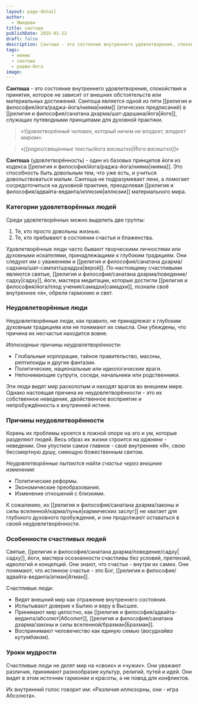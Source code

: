 ```yaml
---
layout: page-detail
author:
  - Яшодеви
title: сантоша
publishDate: 2025-01-22
draft: false
description: Сантоша - это состояние внутреннего удовлетворения, спокойствия и принятия, которое не зависит от внешних обстоятельств или материальных достижений. Сантоша является одной из пяти ниям (этических предписаний) в йоге, служащих путеводными принципами для духовной практики.
tags:
  - нияма
  - сантоша
  - раджа-йога
image:
---
```

**Сантоша** - это состояние внутреннего удовлетворения, спокойствия и принятия, которое не зависит от внешних обстоятельств или материальных достижений. Сантоша является одной из пяти [[религия и философия/йога/раджа-йога/нияма|ниям]] (этических предписаний) в [[религия и философия/санатана дхарма/шат-даршана/йога|йоге]], служащих путеводными принципами для духовной практики.

>*«Удовлетворённый человек, который ничем не владеет, владеет миром».*
 
>*«[[pages/священные тексты/йога васиштха|Йога васиштха]]»*


**Сантоша** (удовлетворённость) - один из базовых принципов йоги из кодекса [[религия и философия/йога/раджа-йога/нияма|нияма]]. 
Это способность быть довольным тем, что уже есть, и учиться довольствоваться малым. Сантоша не подразумевает лени, а помогает сосредоточиться на духовной практике, преодолевая [[религия и философия/адвайта-веданта/иллюзия|иллюзии]] материального мира.

### Категории удовлетворённых людей

Среди удовлетворённых можно выделить две группы:

1. Те, кто просто довольны жизнью.
2. Те, кто пребывают в состоянии счастья и блаженства.

Удовлетворённые люди часто бывают творческими личностями или духовными искателями, принадлежащими к глубоким традициям. Они следуют им с уважением и [[религия и философия/санатана дхарма/садхана/шат-сампат/шраддха|верой]]. По-настоящему счастливыми являются святые, [[религия и философия/санатана дхарма/поведение/садху|садху]], йоги, мастера медитации, которые достигли [[религия и философия/йога/плод учения/самадхи|самадхи]], познали своё внутреннее «я», обрели гармонию и свет.

### Неудовлетворённые люди

Неудовлетворённые люди, как правило, не принадлежат к глубоким духовным традициям или не понимают их смысла. Они убеждены, что причина их несчастья находится вовне.

*Иллюзорные причины неудовлетворённости:*

- Глобальные корпорации, тайное правительство, масоны, рептилоиды и другие фантазии.
- Политические, национальные или идеологические враги.
- Непонимающие супруги, соседи, начальники или родственники.

Эти люди видят мир расколотым и находят врагов во внешнем мире. Однако настоящая причина их неудовлетворённости - это их собственное неведение, двойственное восприятие и непробуждённость к внутренней истине.

### Причины неудовлетворённости

Корень их проблемы кроется в ложной опоре на эго и ум, которые разделяют людей. Весь образ их жизни строится на _аджняне_ - неведении. Они упустили самое главное - своё внутреннее «Я», свою бессмертную душу, сияющую божественным светом.

*Неудовлетворённые пытаются найти счастье через внешние изменения:*

- Политические реформы.
- Экономические преобразования.
- Изменение отношений с близкими.

К сожалению, их [[религия и философия/санатана дхарма/законы и силы вселенной/карма/пунья|кармических заслуг]] не хватает для глубокого духовного пробуждения, и они продолжают оставаться в своей неудовлетворённости.

### Особенности счастливых людей

Святые, [[религия и философия/санатана дхарма/поведение/садху|садху]], йоги, мастера осознанности счастливы без условий, претензий, идеологий и концепций. Они знают, что счастье - внутри их самих. Они понимают, что истинное счастье - это Бог, [[религия и философия/адвайта-веданта/атман|Атман]].

Счастливые люди:

- Видят внешний мир как отражение внутреннего состояния.
- Испытывают доверие к Бытию и веру в Высшее.
- Принимают мир целостно, как [[религия и философия/адвайта-веданта/абсолют|Абсолют]], [[религия и философия/санатана дхарма/законы и силы вселенной/брахман|Брахман]].
- Воспринимают человечество как единую семью (_васудхайва кутумбакам_).

### Уроки мудрости

Счастливые люди не делят мир на «своих» и «чужих». Они уважают различия, принимают разнообразие культур, религий, путей и идей. Они видят в этом источник гармонии и красоты, а не повод для конфликтов.

Их внутренний голос говорит им: «Различия иллюзорны, они - игра Абсолюта».